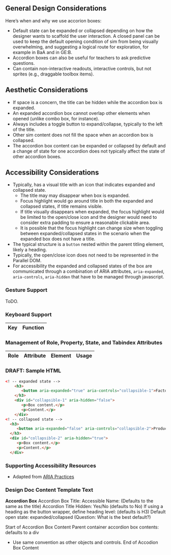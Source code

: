 ## General Design Considerations

Here’s when and why we use accorion boxes:
* Default state can be expanded or collapsed depending on how the designer wants to scaffold the user interaction. A closed panel can be used to keep the default opening condition of sim from being visually overwhelming, and suggesting a logical route for exploration, for example in BaA and in GE:B.
* Accordion boxes can also be useful for teachers to ask predictive questions.
* Can contain non-interactive readouts, interactive controls, but not sprites (e.g., draggable toolbox items).

## Aesthetic Considerations
* If space is a concern, the title can be hidden while the accordion box is expanded. 
* An expanded accordion box cannot overlap other elements when opened (unlike combo box, for instance).
* Always includes a toggle button to expand/collapse, typically to the left of the title.  
* Other sim content does not fill the space when an accordion box is collapsed.
* The accordion box content can be expanded or collapsed by default and a change of state for one accordion does not typically affect the state of other accordion boxes.
 

## Accessibility Considerations
* Typically, has a visual title with an icon that indicates expanded and collapsed state.
  * The title may may disappear when box is expanded.
  * Focus highlight would go around title in both the expanded and collapsed states, if title remains visible.
  * If title visually disappears when expanded, the focus highlight would be limited to the open/close icon and the designer would need to consider extra padding to ensure a reasonable clickable area. 
  * It is possible that the focus highlight can change size when toggling between expanded/collapsed states in the scenario when the expanded box does not have a title. 
* The typical structure is a `button` nested within the parent titling element, likely a heading.
* Typically, the open/close icon does not need to be represented in the Parallel DOM.
* For accessibility the expanded and collapsed states of the box are communicated through a combination of ARIA attributes, `aria-expanded`, `aria-controls`, `aria-hidden` that have to be managed through javascript.

### Gesture Support
ToDO.

### Keyboard Support
| Key        | Function |
| ------------- |-------------|


### Management of Role, Property, State, and Tabindex Attributes

| Role | Attribute | Element | Usage |
| ------------- |-------------| ------------- |-------------|



### DRAFT: Sample HTML
```html
<! -- expanded state -->
	<h3>
	   <button aria-expanded="true" aria-controls="collapsible-1">Factors</button>
	</h3>
	<div id="collapsible-1" aria-hidden="false">
	   <p>Box content.</p>
	   <p>Content.</p>
	</div>
<! -- collapsed state -->
  <h3>
     <button aria-expanded="false" aria-controls="collapsible-2">Product</button>
  </h3>
  <div id="collapsible-2" aria-hidden="true">
     <p>Box content.</p>
     <p>Content.</p>
  </div>
```
### Supporting Accessibility Resources
* Adapted from [ARIA Practices]()

### Design Doc Content Template Text
**Accordion Box**
Accordion Box Title:
Accessible Name: (Defaults to the same as the title)
Accordion Title Hidden: Yes/No (defaults to No)
If using a heading as the button wrapper, define heading level: (defaults is H3)
Default open state: expanded/collapsed (Question: What is the best default?)

Start of Accordion Box Content
Parent container accordion box contents: defaults to a div
 - Use same convention as other objects and controls.
End of Accodion Box Content 




